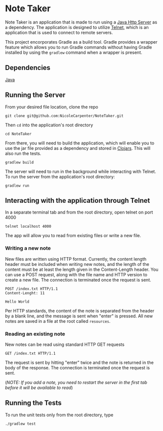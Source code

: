 # Note Taker

Note Taker is an application that is made to run using a [Java Http Server](https://github.com/NicoleCarpenter/JavaHttpServer) as a dependency. The application is designed to utilize [Telnet](http://www.telnet.org/), which is an application that is used to connect to remote servers.

This project encorporates Gradle as a build tool. Gradle provides a wrapper feature which allows you to run Gradle commands without having Gradle installed by using the `gradlew` command when a wrapper is present.

## Dependencies

[Java](https://java.com/en/download/)


## Running the Server

From your desired file location, clone the repo

```
git clone git@github.com:NicoleCarpenter/NoteTaker.git

```

Then `cd` into the application's root directory

```
cd NoteTaker
```

From there, you will need to build the application, which will enable you to use the jar file provided as a dependency and stored in [Clojars](https://clojars.org/org.clojars.ncarpenter/java-http-server). This will also run the tests.

```
gradlew build
```

The server will need to run in the background while interacting with Telnet. To run the server from the application's root directory:

```
gradlew run
```


## Interacting with the application through Telnet

In a separate terminal tab and from the root directory, open telnet on port 4000

```
telnet localhost 4000
```

The app will allow you to read from existing files or write a new file. 


### Writing a new note

New files are written using HTTP format. Currently, the content length header must be included when writing new notes, and the length of the content must be at least the length given in the Content-Length header. You can use a POST request, along with the file name and HTTP version to create a new file. The connection is terminated once the request is sent. 

```
POST /index.txt HTTP/1.1
Content-Lenght: 11

Hello World
```

Per HTTP standards, the content of the note is separated from the header by a blank line, and the message is sent when "enter" is pressed. All new notes are saved in a file at the root called `resources`.

### Reading an existing note

New notes can be read using standard HTTP GET requests

```
GET /index.txt HTTP/1.1
```

The request is sent by hitting "enter" twice and the note is returned in the body of the response. The connection is terminated once the request is sent.

(_*NOTE: If you add a note, you need to restart the server in the first tab before it will be available to read*_)


## Running the Tests

To run the unit tests only from the root directory, type

```
./gradlew test
```